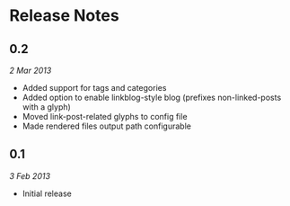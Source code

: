 Release Notes
=============

## 0.2

_2 Mar 2013_

- Added support for tags and categories
- Added option to enable linkblog-style blog (prefixes non-linked-posts with a glyph)
- Moved link-post-related glyphs to config file
- Made rendered files output path configurable


## 0.1

_3 Feb 2013_

- Initial release